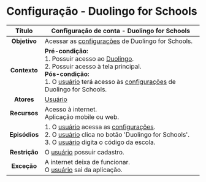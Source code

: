 # Configuração - Duolingo for Schools

| **Título** | Configuração de conta - Duolingo for Schools |
| :--------: | --------------- |
| **Objetivo** | Acessar as [configurações](../lexicos.md#configuracoes) de Duolingo for Schools. |
| **Contexto** | **Pré-condição:** <br/>1. Possuir acesso ao [Duolingo](../lexicos.md#duolingo). <br/>2. Possuir acesso à tela principal. <br/>**Pós-condição:** <br/>1. O [usuário](../lexicos.md#usuario) terá acesso às [configurações](../lexicos.md#configuracoes) de Duolingo for Schools. |
| **Atores** | [Usuário](../lexicos.md#usuario) |
| **Recursos** | Acesso à internet. <br/>Aplicação mobile ou web. |
| **Episódios** | 1. O [usuário](../lexicos.md#usuario) acessa as [configurações](../lexicos.md#configuracoes).<br/>2. O [usuário](../lexicos.md#usuario) clica no botão 'Duolingo for Schools'.<br/>3. O [usuário](../lexicos.md#usuario) digita o código da escola. |
| **Restrição** | O [usuário](../lexicos.md#usuario) possuir cadastro. |
| **Exceção** | A internet deixa de funcionar. <br/>O [usuário](../lexicos.md#usuario) sai da aplicação. |
